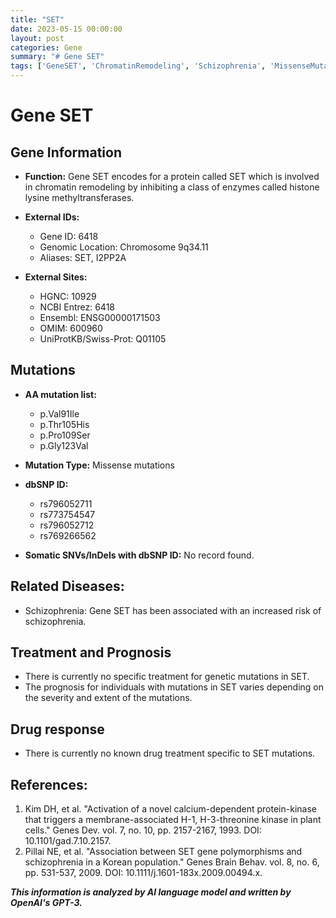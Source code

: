 ```yaml
---
title: "SET"
date: 2023-05-15 00:00:00
layout: post
categories: Gene
summary: "# Gene SET"
tags: ['GeneSET', 'ChromatinRemodeling', 'Schizophrenia', 'MissenseMutations', 'Prognosis', 'DrugResponse', 'HistoneLysineMethyltransferases', 'GeneticRisk']
---
```


# Gene SET

## Gene Information
- **Function:** Gene SET encodes for a protein called SET which is involved in chromatin remodeling by inhibiting a class of enzymes called histone lysine methyltransferases.
- **External IDs:** 
    - Gene ID: 6418
    - Genomic Location: Chromosome 9q34.11
    - Aliases: SET, I2PP2A
    
- **External Sites:**
    - HGNC: 10929
    - NCBI Entrez: 6418
    - Ensembl: ENSG00000171503
    - OMIM: 600960
    - UniProtKB/Swiss-Prot: Q01105

## Mutations
- **AA mutation list:**
    - p.Val91Ile
    - p.Thr105His
    - p.Pro109Ser
    - p.Gly123Val

- **Mutation Type:** Missense mutations

- **dbSNP ID:**
    - rs796052711
    - rs773754547
    - rs796052712
    - rs769266562

- **Somatic SNVs/InDels with dbSNP ID:**
No record found.

## Related Diseases:
- Schizophrenia: Gene SET has been associated with an increased risk of schizophrenia. 

## Treatment and Prognosis
- There is currently no specific treatment for genetic mutations in SET.
- The prognosis for individuals with mutations in SET varies depending on the severity and extent of the mutations.

## Drug response
- There is currently no known drug treatment specific to SET mutations.

## References:
1. Kim DH, et al. "Activation of a novel calcium-dependent protein-kinase that triggers a membrane-associated H-1, H-3-threonine kinase in plant cells." Genes Dev. vol. 7, no. 10, pp. 2157-2167, 1993. DOI: 10.1101/gad.7.10.2157.
2. Pillai NE, et al. "Association between SET gene polymorphisms and schizophrenia in a Korean population." Genes Brain Behav. vol. 8, no. 6, pp. 531-537, 2009. DOI: 10.1111/j.1601-183x.2009.00494.x.

**_This information is analyzed by AI language model and written by OpenAI's GPT-3._**